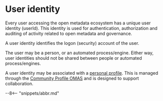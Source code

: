 <!-- SPDX-License-Identifier: CC-BY-4.0 -->
<!-- Copyright Contributors to the ODPi Egeria project. -->

# User identity

Every user accessing the open metadata ecosystem has a unique user identity (userId).
This identity is used for authentication, authorization and auditing of activity
related to open metadata and governance.

A user identity identifies the logon (security) account of the user.

The user may be a person, or an automated process/engine.
Either way, user identities should not be shared between people or automated process/engines.

A user identity may be associated with a
[personal profile](personal-profile.md).
This is managed through the [Community Profile OMAS](/services/omas/community-profile/overview)
and is designed to support collaboration.





--8<-- "snippets/abbr.md"